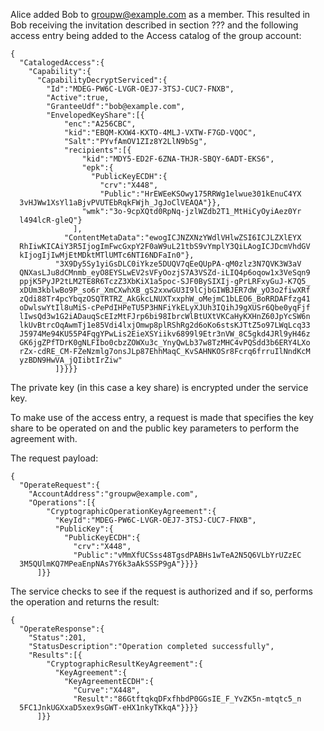 
Alice added Bob to groupw@example.com as a member. This resulted in Bob receiving the
invitation described in section ??? and the following access entry being added
to the Access catalog of the group account:

~~~~
{
  "CatalogedAccess":{
    "Capability":{
      "CapabilityDecryptServiced":{
        "Id":"MDEG-PW6C-LVGR-OEJ7-3TSJ-CUC7-FNXB",
        "Active":true,
        "GranteeUdf":"bob@example.com",
        "EnvelopedKeyShare":[{
            "enc":"A256CBC",
            "kid":"EBQM-KXW4-KXTO-4MLJ-VXTW-F7GD-VQOC",
            "Salt":"PYvfAmOV1ZIz8Y2LlN9bSg",
            "recipients":[{
                "kid":"MDY5-ED2F-6ZNA-THJR-SBQY-6ADT-EKS6",
                "epk":{
                  "PublicKeyECDH":{
                    "crv":"X448",
                    "Public":"HrEWEeKSOwy175RRWg1elwue301kEnuC4YX
  3vHJWw1XsYl1aBjvPVUTEbRqkFWjh_JgJoClVEAQA"}},
                "wmk":"3o-9cpXQtd0RpNq-jzlWZdb2T1_MtHiCyOyiAez0Yr
  l494lcR-gleQ"}
              ],
            "ContentMetaData":"ewogICJNZXNzYWdlVHlwZSI6ICJLZXlEYX
  RhIiwKICAiY3R5IjogImFwcGxpY2F0aW9uL21tbS9vYmplY3QiLAogICJDcmVhdGV
  kIjogIjIwMjEtMDktMTlUMTc6NTI6NDFaIn0"},
          "3X9Dy5Sy1yiGsDLC0iYkze5DUQV7qEeQUpPA-qM0zlz3N7QVK3W3aV
  QNXasLJu8dCMnmb_eyO8EYSLwEV2sVFyOozjS7A3VSZd-iLIQ4p6oqow1x3VeSqn9
  ppjK5PyJP2tLM2TE8R6TczZ3XbKiX1a5poc-SJF0BySIXIj-gPrLRFxyGuJ-K7Q5_
  xDUm3kblwBo9P_so6r_XmCXwhXB_gS2xxwGU3I9lCjbGIWBJER7dW_yO3o2fiwXRf
  zQdi88Tr4pcYbqzOSQTRTRZ_AkGkcLNUXTxxphW_oMejmC1bLEO6_BoRRDAFfzg41
  oDwlswYtIl8uMiS-cPePdIHPeTU5P3HNFiYkELyXJUh3IQihJ9gXUSr6Qbe0yqFjf
  lIwsQd3w1G2iADauqScEIzMtFJrp6bi98IbrcWlBtUXtVKCaHyKXHnZ60JpYcSW6n
  lkUvBtrcOqAwmTj1e85Vdi4lxjOmwp8plRShRg2d6oKo6stsKJTtZ5o97LWqLcq33
  J5974Me94KU55P4FqgYPwLis2EieXSYiikv6899l9Etr3nVW_8C5gkd4JRl9yH46z
  GK6jgZPfTDrK0gNLFIbo0cbzZOWXu3c_YnyQwLb37w8TzMHC4vPQSdd3b6ERY4LXo
  rZx-cdRE_CM-FZeNzmlg7onsJLp87EhhMaqC_KvSAHNKOSr8Fcrq6frruIlNndKcM
  yzBDN9HwVA_jQIibtIrZiw"
          ]}}}}
~~~~

The private key (in this case a key share) is encrypted under the service key.

To make use of the access entry, a request is made that specifies the key share
to be operated on and the public key parameters to perform the agreement with.

The request payload:


~~~~
{
  "OperateRequest":{
    "AccountAddress":"groupw@example.com",
    "Operations":[{
        "CryptographicOperationKeyAgreement":{
          "KeyId":"MDEG-PW6C-LVGR-OEJ7-3TSJ-CUC7-FNXB",
          "PublicKey":{
            "PublicKeyECDH":{
              "crv":"X448",
              "Public":"vMmXfUCSss48TgsdPABHs1wTeA2N5Q6VLbYrUZzEC
  3M5QUlmKQ7MPeaEnpNAs7Y6k3aAkSSSP9gA"}}}}
      ]}}
~~~~


The service checks to see if the request is authorized and if so, performs the
operation and returns the result:


~~~~
{
  "OperateResponse":{
    "Status":201,
    "StatusDescription":"Operation completed successfully",
    "Results":[{
        "CryptographicResultKeyAgreement":{
          "KeyAgreement":{
            "KeyAgreementECDH":{
              "Curve":"X448",
              "Result":"86GtftqkqDFxfhbdP0GGsIE_F_YvZK5n-mtqtc5_n
  5FC1JnkUGXxaD5xex9sGWT-eHX1nkyTKkqA"}}}}
      ]}}
~~~~

